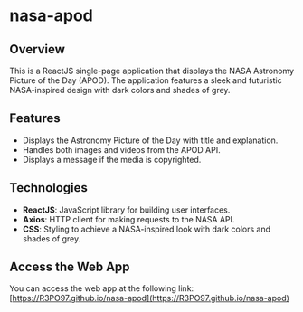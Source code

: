 # nasa-apod

## Overview
This is a ReactJS single-page application that displays the NASA Astronomy Picture of the Day (APOD). The application features a sleek and futuristic NASA-inspired design with dark colors and shades of grey.

## Features
- Displays the Astronomy Picture of the Day with title and explanation.
- Handles both images and videos from the APOD API.
- Displays a message if the media is copyrighted.

## Technologies
- **ReactJS**: JavaScript library for building user interfaces.
- **Axios**: HTTP client for making requests to the NASA API.
- **CSS**: Styling to achieve a NASA-inspired look with dark colors and shades of grey.

## Access the Web App
You can access the web app at the following link: [https://R3PO97.github.io/nasa-apod](https://R3PO97.github.io/nasa-apod)
